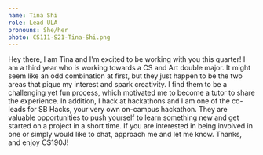 ```yaml
---
name: Tina Shi
role: Lead ULA
pronouns: She/her
photo: CS111-S21-Tina-Shi.png
---
```


Hey there, I am Tina and I'm excited to be working with you this quarter! I am a third year who is working towards a CS and Art double major. It might seem like an odd combination at first, but they just happen to be the two areas that pique my interest and spark creativity. I find them to be a challenging yet fun process, which motivated me to become a tutor to share the experience. In addition, I hack at hackathons and I am one of the co-leads for SB Hacks, your very own on-campus hackathon. They are valuable opportunities to push yourself to learn something new and get started on a project in a short time. If you are interested in being involved in one or simply would like to chat, approach me and let me know. Thanks, and enjoy CS190J!
